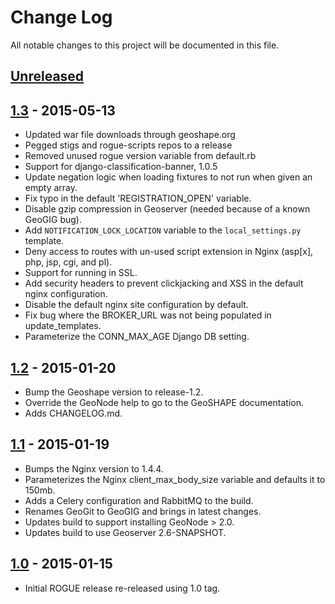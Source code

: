 Change Log
==========
All notable changes to this project will be documented in this file.

[Unreleased][unreleased]
------------------------


[1.3] - 2015-05-13
------------------
- Updated war file downloads through geoshape.org
- Pegged stigs and rogue-scripts repos to a release
- Removed unused rogue version variable from default.rb
- Support for django-classification-banner, 1.0.5
- Update negation logic when loading fixtures to not run when given an empty array.
- Fix typo in the default 'REGISTRATION_OPEN' variable.
- Disable gzip compression in Geoserver (needed because of a known GeoGIG bug).
- Add `NOTIFICATION_LOCK_LOCATION` variable to the `local_settings.py` template.
- Deny access to routes with un-used script extension in Nginx (asp[x], php, jsp, cgi, and pl).
- Support for running in SSL.
- Add security headers to prevent clickjacking and XSS in the default nginx configuration.
- Disable the default nginx site configuration by default.
- Fix bug where the BROKER_URL was not being populated in update_templates.
- Parameterize the CONN_MAX_AGE Django DB setting.

[1.2] - 2015-01-20
------------------
- Bump the Geoshape version to release-1.2.
- Override the GeoNode help to go to the GeoSHAPE documentation.
- Adds CHANGELOG.md.

[1.1] - 2015-01-19
------------------
- Bumps the Nginx version to 1.4.4.
- Parameterizes the Nginx client_max_body_size variable and defaults it to 150mb.
- Adds a Celery configuration and RabbitMQ to the build.
- Renames GeoGit to GeoGIG and brings in latest changes. 
- Updates build to support installing GeoNode > 2.0.
- Updates build to use Geoserver 2.6-SNAPSHOT.

[1.0] - 2015-01-15
------------------
- Initial ROGUE release re-released using 1.0 tag.


[unreleased]: https://github.com/ROGUE-JCTD/rogue-cookbook/compare/release-1.3...HEAD
[1.3]: https://github.com/ROGUE-JCTD/rogue-cookbook/compare/release-1.2...release-1.3
[1.2]: https://github.com/ROGUE-JCTD/rogue-cookbook/compare/release-1.1...release-1.2
[1.1]: https://github.com/ROGUE-JCTD/rogue-cookbook/compare/release-1.0...release-1.1
[1.0]: https://github.com/ROGUE-JCTD/rogue-cookbook/tree/release-1.0
